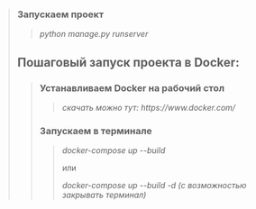 
>
> <h3> Запускаем проект </h3>
>
>> <p><i> python manage.py runserver </i></p>
>
> <h2> Пошаговый запуск проекта в Docker: </h2>
>
>> <h3>Устанавливаем Docker на рабочий стол </h3>
>>
>>> <p><i> скачать можно тут: https://www.docker.com/ </i></p>
>> <h3>Запускаем в терминале </h3> 
>>
>>> <p><i> docker-compose up --build </i></p>
>>> <p> или </p>
>>> <p><i> docker-compose up --build -d (с возможностью закрывать терминал) </i></p>
